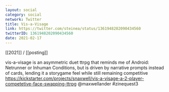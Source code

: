 ```yaml
---
layout: social
category: social
network: Twitter
title: Vis-a-Visage
link: https://twitter.com/steinea/status/1361948202090434560
twitterID: 1361948202090434560
date: 2021-02-17
---
```


[[2021]] / [[posting]]

vis-a-visage is an asymmetric duet ttrpg that reminds me of Android: Netrunner or Inhuman Conditions, but is driven by narrative prompts instead of cards, lending it a storygame feel while still remaining competitive <https://kickstarter.com/projects/snaxwell/vis-a-visage-a-2-player-competetive-face-swapping-ttrpg> @maxwellander #zinequest3
